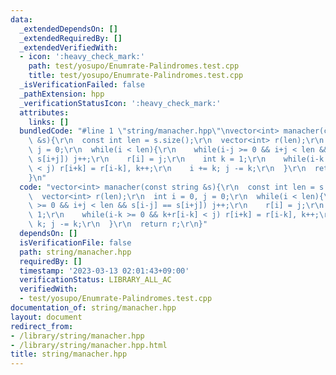 ```yaml
---
data:
  _extendedDependsOn: []
  _extendedRequiredBy: []
  _extendedVerifiedWith:
  - icon: ':heavy_check_mark:'
    path: test/yosupo/Enumrate-Palindromes.test.cpp
    title: test/yosupo/Enumrate-Palindromes.test.cpp
  _isVerificationFailed: false
  _pathExtension: hpp
  _verificationStatusIcon: ':heavy_check_mark:'
  attributes:
    links: []
  bundledCode: "#line 1 \"string/manacher.hpp\"\nvector<int> manacher(const string\
    \ &s){\r\n  const int len = s.size();\r\n  vector<int> r(len);\r\n  int i = 0,\
    \ j = 0;\r\n  while(i < len){\r\n    while(i-j >= 0 && i+j < len && s[i-j] ==\
    \ s[i+j]) j++;\r\n    r[i] = j;\r\n    int k = 1;\r\n    while(i-k >= 0 && k+r[i-k]\
    \ < j) r[i+k] = r[i-k], k++;\r\n    i += k; j -= k;\r\n  }\r\n  return r;\r\n\
    }\n"
  code: "vector<int> manacher(const string &s){\r\n  const int len = s.size();\r\n\
    \  vector<int> r(len);\r\n  int i = 0, j = 0;\r\n  while(i < len){\r\n    while(i-j\
    \ >= 0 && i+j < len && s[i-j] == s[i+j]) j++;\r\n    r[i] = j;\r\n    int k =\
    \ 1;\r\n    while(i-k >= 0 && k+r[i-k] < j) r[i+k] = r[i-k], k++;\r\n    i +=\
    \ k; j -= k;\r\n  }\r\n  return r;\r\n}"
  dependsOn: []
  isVerificationFile: false
  path: string/manacher.hpp
  requiredBy: []
  timestamp: '2023-03-13 02:01:43+09:00'
  verificationStatus: LIBRARY_ALL_AC
  verifiedWith:
  - test/yosupo/Enumrate-Palindromes.test.cpp
documentation_of: string/manacher.hpp
layout: document
redirect_from:
- /library/string/manacher.hpp
- /library/string/manacher.hpp.html
title: string/manacher.hpp
---
```

